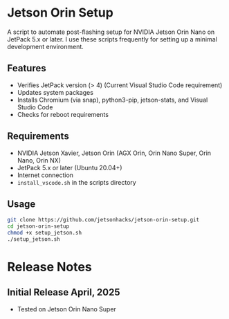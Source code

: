 # Jetson Orin Setup

A script to automate post-flashing setup for NVIDIA Jetson Orin Nano on JetPack 5.x or later. I use these scripts frequently for setting up a minimal development environment.

## Features
- Verifies JetPack version (> 4) (Current Visual Studio Code requirement)
- Updates system packages
- Installs Chromium (via snap), python3-pip, jetson-stats, and Visual Studio Code
- Checks for reboot requirements

## Requirements
- NVIDIA Jetson Xavier, Jetson Orin (AGX Orin, Orin Nano Super, Orin Nano, Orin NX)
- JetPack 5.x or later (Ubuntu 20.04+)
- Internet connection
- `install_vscode.sh` in the scripts directory

## Usage
```bash
git clone https://github.com/jetsonhacks/jetson-orin-setup.git
cd jetson-orin-setup
chmod +x setup_jetson.sh
./setup_jetson.sh
```

# Release Notes

## Initial Release April, 2025
* Tested on Jetson Orin Nano Super
